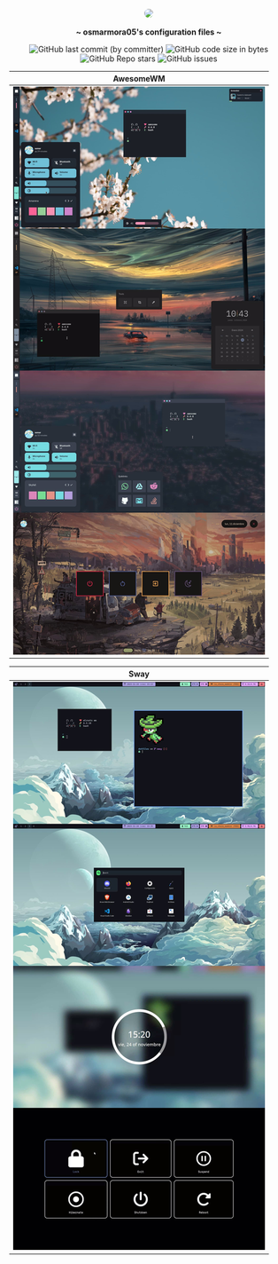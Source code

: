 <!-- PROFILE PICTURE -->
<p align="center">
  <img width="25%" src="https://github.com/osmarmora05.png" style="border-radius: 12px;"/>
</p>

<!-- NAME PROYECT -->
<p align="center">
  <b>~ osmarmora05's configuration files ~</b>
</p>

<!-- STATISTCS -->
<div align="center"> 
   
   ![GitHub last commit (by committer)](https://img.shields.io/github/last-commit/osmarmora05/dotfiles?style=for-the-badge&labelColor=%23252733&color=%23cba6f7)
   ![GitHub code size in bytes](https://img.shields.io/github/languages/code-size/osmarmora05/dotfiles?style=for-the-badge&labelColor=%23252733&color=%23a6e3a1)
   ![GitHub Repo stars](https://img.shields.io/github/stars/osmarmora05/dotfiles?style=for-the-badge&labelColor=%23252733&color=%23f5c2e7)
   ![GitHub issues](https://img.shields.io/github/issues/osmarmora05/dotfiles?style=for-the-badge&labelColor=%23252733&color=%2399d1db)


</div>

<!-- RICES -->

| <center><b>AwesomeWM</b></center>                                                                                  |
| ------------------------------------------------------------------------------------------------------------------ |
| <a href="https://github.com/osmarmora05/dotfiles/tree/awesome"><img src="./awesome.jpg"  alt="AwesomeWM"><a>       |


| <center><b>Sway</b></center>                                                                                       |
| ------------------------------------------------------------------------------------------------------------------ |
| <a href="https://github.com/osmarmora05/dotfiles/tree/sway"><img src="./sway.jpg"  alt="Sway"><a>                  |